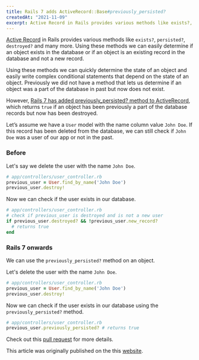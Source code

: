 ```yaml
---
title: Rails 7 adds ActiveRecord::Base#previously_persisted?
createdAt: "2021-11-09"
excerpt: Active Record in Rails provides various methods like exists?, persisted?, destroyed? and many more...
---
```


[Active Record](https://api.rubyonrails.org/v6.1.4/classes/ActiveRecord/Persistence.html)
in Rails provides various methods like `exists?`, `persisted?`, `destroyed?` and
many more. Using these methods we can easily determine if an object exists in
the database or if an object is an existing record in the database and not a new
record.

Using these methods we can quickly determine the state of an object and easily
write complex conditional statements that depend on the state of an object.
Previously we did not have a method that lets us determine if an object was a
part of the database in past but now does not exist.

However,
[Rails 7 has added previously_persisted? method to ActiveRecord](https://github.com/rails/rails/pull/42389),
which returns `true` if an object has been previously a part of the database
records but now has been destroyed.

Let’s assume we have a `User` model with the name column value `John Doe`. If
this record has been deleted from the database, we can still check if `John Doe`
was a user of our app or not in the past.

### Before

Let's say we delete the user with the name `John Doe`.

```ruby
# app/controllers/user_controller.rb
previous_user = User.find_by_name('John Doe')
previous_user.destroy!
```

Now we can check if the user exists in our database.

```ruby
# app/controllers/user_controller.rb
# check if previous_user is destroyed and is not a new user
if previous_user.destroyed? && !previous_user.new_record?
  # returns true
end
```

### Rails 7 onwards

We can use the `previously_persisted?` method on an object.

Let's delete the user with the name `John Doe`.

```ruby
# app/controllers/user_controller.rb
previous_user = User.find_by_name('John Doe')
previous_user.destroy!
```

Now we can check if the user exists in our database using the
`previously_persisted?` method.

```ruby
# app/controllers/user_controller.rb
previous_user.previously_persisted? # returns true
```

Check out this [pull request](https://github.com/rails/rails/pull/42389) for
more details.

This article was originally published on the this [website](https://www.bigbinary.com/blog/rails-7-adds-activerecord-previously_persisted).
